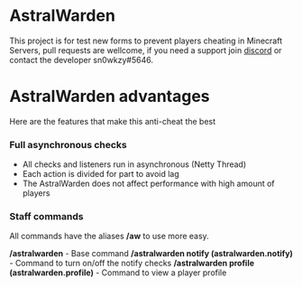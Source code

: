 # AstralWarden
This project is for test new forms to prevent players cheating in Minecraft Servers, pull requests are wellcome, if you need a support join [discord](https://discord.gg/XV47PSmZ) or 
contact the developer sn0wkzy#5646.

# AstralWarden advantages
Here are the features that make this anti-cheat the best

### Full asynchronous checks
* All checks and listeners run in asynchronous (Netty Thread)
* Each action is divided for part to avoid lag
* The AstralWarden does not affect performance with high amount of players

### Staff commands
All commands have the aliases **/aw** to use more easy.

**/astralwarden** - Base command
**/astralwarden notify (astralwarden.notify)** - Command to turn on/off the notify checks
**/astralwarden profile (astralwarden.profile)** - Command to view a player profile
